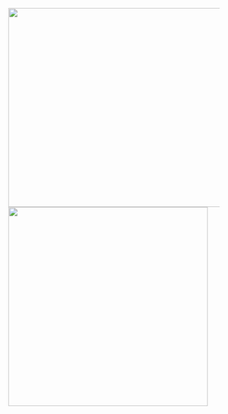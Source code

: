 <figure>
	<img src="https://wakatime.com/share/@0858d29e-7a84-490e-88b5-48d3025496c9/5c1e0af5-ee8e-471d-9d52-ece7651a530d.png" width="1000" height="400"/>
	<img src="https://wakatime.com/share/@0858d29e-7a84-490e-88b5-48d3025496c9/dc69b4f4-4c51-423a-9251-db0d32057973.png" width="400" height="400"/>
</figure>
<!--Hi there 👋

<!--
**ravendark888/ravendark888** is a ✨ _special_ ✨ repository because its `README.md` (this file) appears on your GitHub profile.
<!--
Here are some ideas to get you started:
<--
- 🔭 I’m currently working on ...
- 🌱 I’m currently learning ...
- 👯 I’m looking to collaborate on ...
- 🤔 I’m looking for help with ...
- 💬 Ask me about ...
- 📫 How to reach me: ...
- 😄 Pronouns: ...
- ⚡ Fun fact: ...
-->
